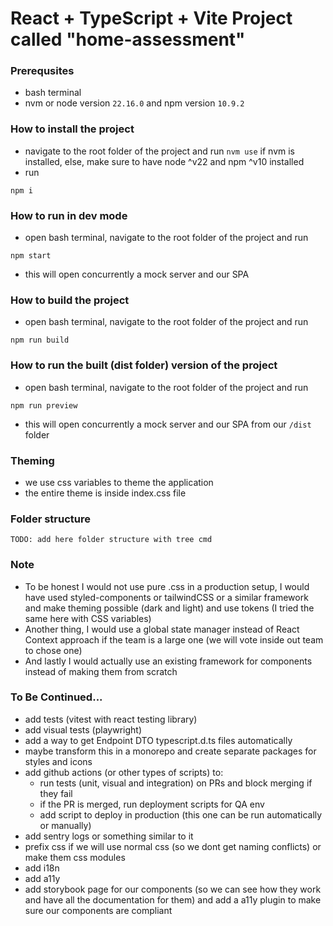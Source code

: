 # React + TypeScript + Vite Project called "home-assessment"

### Prerequsites

- bash terminal
- nvm or node version `22.16.0` and npm version `10.9.2`

### How to install the project

- navigate to the root folder of the project and
  run `nvm use` if nvm is installed, else, make sure to have node ^v22 and npm ^v10 installed
- run

```
npm i
```

### How to run in dev mode

- open bash terminal, navigate to the root folder of the project and run

```
npm start
```

- this will open concurrently a mock server and our SPA

### How to build the project

- open bash terminal, navigate to the root folder of the project and run

```
npm run build
```

### How to run the built (dist folder) version of the project

- open bash terminal, navigate to the root folder of the project and run

```
npm run preview
```

- this will open concurrently a mock server and our SPA from our `/dist` folder

### Theming

- we use css variables to theme the application
- the entire theme is inside index.css file

### Folder structure

```
TODO: add here folder structure with tree cmd
```

### Note

- To be honest I would not use pure .css in a production setup, I would have used styled-components or tailwindCSS or a similar framework and make theming possible (dark and light) and use tokens (I tried the same here with CSS variables)
- Another thing, I would use a global state manager instead of React Context approach if the team is a large one (we will vote inside out team to chose one)
- And lastly I would actually use an existing framework for components instead of making them from scratch

### To Be Continued...

- add tests (vitest with react testing library)
- add visual tests (playwright)
- add a way to get Endpoint DTO typescript.d.ts files automatically
- maybe transform this in a monorepo and create separate packages for styles and icons
- add github actions (or other types of scripts) to:
  - run tests (unit, visual and integration) on PRs and block merging if they fail
  - if the PR is merged, run deployment scripts for QA env
  - add script to deploy in production (this one can be run automatically or manually)
- add sentry logs or something similar to it
- prefix css if we will use normal css (so we dont get naming conflicts) or make them css modules
- add i18n
- add a11y
- add storybook page for our components (so we can see how they work and have all the documentation for them) and add a a11y plugin to make sure our components are compliant
